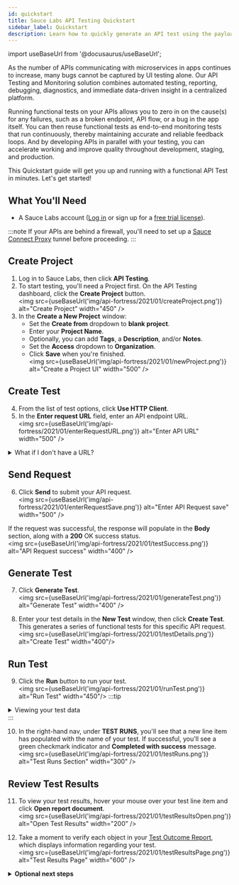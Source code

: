 ```yaml
---
id: quickstart
title: Sauce Labs API Testing Quickstart
sidebar_label: Quickstart
description: Learn how to quickly generate an API test using the payload from an API call or from a specification file.
---
```


import useBaseUrl from '@docusaurus/useBaseUrl';

As the number of APIs communicating with microservices in apps continues to increase, many bugs cannot be captured by UI testing alone. Our API Testing and Monitoring solution combines automated testing, reporting, debugging, diagnostics, and immediate data-driven insight in a centralized platform.

Running functional tests on your APIs allows you to zero in on the cause(s) for any failures, such as a broken endpoint, API flow, or a bug in the app itself. You can then reuse functional tests as end-to-end monitoring tests that run continuously, thereby maintaining accurate and reliable feedback loops. And by developing APIs in parallel with your testing, you can accelerate working and improve quality throughout development, staging, and production.

This Quickstart guide will get you up and running with a functional API Test in minutes. Let's get started!



## What You'll Need

* A Sauce Labs account ([Log in](https://accounts.saucelabs.com/am/XUI/#login/) or sign up for a [free trial license](https://saucelabs.com/sign-up)).

:::note
If your APIs are behind a firewall, you'll need to set up a [Sauce Connect Proxy](/secure-connections/sauce-connect/) tunnel before proceeding.
:::


## Create Project

1. Log in to Sauce Labs, then click **API Testing**.
2. To start testing, you'll need a Project first. On the API Testing dashboard, click the **Create Project** button.<br/><img src={useBaseUrl('img/api-fortress/2021/01/createProject.png')} alt="Create Project" width="450" />
3. In the **Create a New Project** window:
   * Set the **Create from** dropdown to **blank project**.
   * Enter your **Project Name**.
   * Optionally, you can add **Tags**, a **Description**, and/or **Notes**.
   * Set the **Access** dropdown to **Organization**.
   * Click **Save** when you're finished. <br/><img src={useBaseUrl('img/api-fortress/2021/01/newProject.png')} alt="Create a Project UI" width="500" />

## Create Test

4. From the list of test options, click **Use HTTP Client**.
5. In the **Enter request URL** field, enter an API endpoint URL.<br/><img src={useBaseUrl('img/api-fortress/2021/01/enterRequestURL.png')} alt="Enter API URL" width="500" />
  <details><summary>What if I don't have a URL?</summary>

  If you need a sample for this Quickstart, try using this API `GET` call from [Dog CEO](https://dog.ceo/dog-api/) that will generate a list of dog breeds.

  ```bash
  https://dog.ceo/api/breeds/list/all
  ```

  </details>

## Send Request

6. Click **Send** to submit your API request.<br/><img src={useBaseUrl('img/api-fortress/2021/01/enterRequestSave.png')} alt="Enter API Request save" width="500" />

  If the request was successful, the response will populate in the **Body** section, along with a **200** OK success status.<br/><img src={useBaseUrl('img/api-fortress/2021/01/testSuccess.png')} alt="API Request success" width="400" />

## Generate Test

7. Click **Generate Test**.<br/><img src={useBaseUrl('img/api-fortress/2021/01/generateTest.png')} alt="Generate Test"  width="400" />

8. Enter your test details in the **New Test** window, then click **Create Test**. This generates a series of functional tests for this specific API request.<br/><img src={useBaseUrl('img/api-fortress/2021/01/testDetails.png')} alt="Create Test" width="400"/>


## Run Test

9. Click the **Run** button to run your test.<br/><img src={useBaseUrl('img/api-fortress/2021/01/runTest.png')} alt="Run Test" width="450"/>
  :::tip
  <details><summary>Viewing your test data</summary>

  **Visual** view shows your test as components:<br/><img src={useBaseUrl('img/api-fortress/2021/02/testVisual.png')} alt="Sample Test Visual View"/>

  **Code** view displays it as code:<br/><img src={useBaseUrl('img/api-fortress/2021/02/testCode.png')} alt="Sample Test Code View"/>

  Should you decide later on to create a new test from a spec file or Postman collection, test component data will be based on your imported request-and-response data.
  </details>
  :::


10. In the right-hand nav, under **TEST RUNS**, you'll see that a new line item has populated with the name of your test. If successful, you'll see a green checkmark indicator and **Completed with success** message.<br/><img src={useBaseUrl('img/api-fortress/2021/01/testRuns.png')} alt="Test Runs Section" width="300" />


## Review Test Results

11. To view your test results, hover your mouse over your test line item and click **Open report document**.<br/>
  <img src={useBaseUrl('img/api-fortress/2021/01/testResultsOpen.png')} alt="Open Test Results" width="200" />

12. Take a moment to verify each object in your [Test Outcome Report](/api-testing/test-reports/), which displays information regarding your test.<br/><img src={useBaseUrl('img/api-fortress/2021/01/testResultsPage.png')} alt="Test Results Page" width="600" />



<details><summary><strong>Optional next steps</strong></summary>

At this stage, your test is still an unpublished draft. Sauce Labs API Testing has a lot of tools that allow for comprehensive continuous integration testing.

* [Publish your test](/api-testing/schedule-test/#publish-the-working-copy), then set up a [recurring test schedule](/api-testing/schedule-test)
* Go back to your test's **Compose** tab and [add logic/components](/api-testing/composer/)
* Create a new test from a [spec file](/api-testing/build-from-spec), [Postman collection](/api-testing/import-postman-collection), or [build one from scratch](/api-testing/composer/)

</details>
